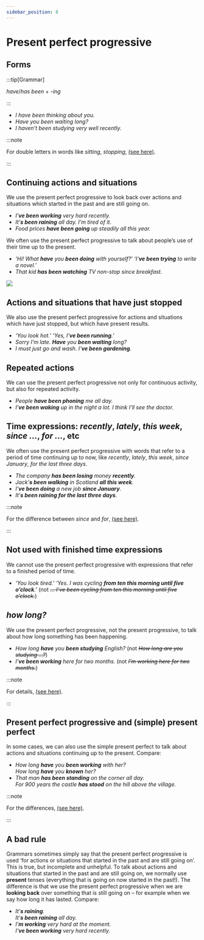 ```yaml
---
sidebar_position: 8
---
```


# Present perfect progressive

## Forms

:::tip[Grammar]

*have*/*has been* + *\-ing*

:::

- *I have been thinking about you.*
- *Have you been waiting long?*
- *I haven’t been studying very well recently.*

:::note

For double letters in words like *sitting*, *stopping*, [(see here)](./../../vocabulary/word-formation-and-spelling/doubling-final-consonants).

:::

## Continuing actions and situations

We use the present perfect progressive to look back over actions and situations which started in the past and are still going on.

- *I’**ve been working** very hard recently.*
- *It’**s been raining** all day. I’m tired of it.*
- *Food prices **have been going** up steadily all this year.*

We often use the present perfect progressive to talk about people’s use of their time up to the present.

- *‘Hi! What **have** you **been doing** with yourself?’ ‘I’**ve been trying** to write a novel.’*
- *That kid **has been watching** TV non-stop since breakfast.*

![](/img/peu_img//ppp_goingon.jpg)

## Actions and situations that have just stopped

We also use the present perfect progressive for actions and situations which have just stopped, but which have present results.

- *‘You look hot.’ ‘Yes, I’**ve been running**.’*
- *Sorry I’m late. **Have** you **been waiting** long?*
- *I must just go and wash. I’**ve been gardening**.*

## Repeated actions

We can use the present perfect progressive not only for continuous activity, but also for repeated activity.

- *People **have been phoning** me all day.*
- *I’**ve been waking** up in the night a lot. I think I’ll see the doctor.*

## Time expressions: *recently*, *lately*, *this week*, *since …*, *for …*, etc

We often use the present perfect progressive with words that refer to a period of time continuing up to now, like *recently*, *lately*, *this week*, *since January*, *for the last three days*.

- *The company **has been losing** money **recently**.*
- *Jack’**s been walking** in Scotland **all this week**.*
- *I’**ve been doing** a new job **since January**.*
- *It’**s been raining for the last three days**.*

:::note

For the difference between *since* and *for*, [(see here)](./../../vocabulary/word-problems-from-a-to-z/for-since-in-and-from-time).

:::

## Not used with finished time expressions

We cannot use the present perfect progressive with expressions that refer to a finished period of time.

- *‘You look tired.’ ‘Yes. I was cycling **from ten this morning until five o’clock**.’* (not *~~… I’ve been cycling from ten this morning until five o’clock.~~*)

## *how long?*

We use the present perfect progressive, not the present progressive, to talk about how long something has been happening.

- *How long **have** you **been studying** English?* (not *~~How long are you studying …?~~*)
- *I’**ve been working** here for two months.* (not *~~I’m working here for two months.~~*)

:::note

For details, [(see here)](./present-perfect-or-present).

:::

## Present perfect progressive and (simple) present perfect

In some cases, we can also use the simple present perfect to talk about actions and situations continuing up to the present. Compare:

- *How long **have** you **been working** with her?*  
  *How long **have** you **known** her?*
- *That man **has been standing** on the corner all day.*  
  *For 900 years the castle **has stood** on the hill above the village.*

:::note

For the differences, [(see here)](./present-perfect-simple-or-progressive).

:::

## A bad rule

Grammars sometimes simply say that the present perfect progressive is used ‘for actions or situations that started in the past and are still going on’. This is true, but incomplete and unhelpful. To talk about actions and situations that started in the past and are still going on, we normally use **present** tenses (everything that is going on now started in the past!). The difference is that we use the present perfect progressive when we are **looking back** over something that is still going on – for example when we say how long it has lasted. Compare:

- *It’**s raining**.*  
  *It’**s been raining** all day.*
- *I’**m working** very hard at the moment.*  
  *I’**ve been working** very hard recently.*
